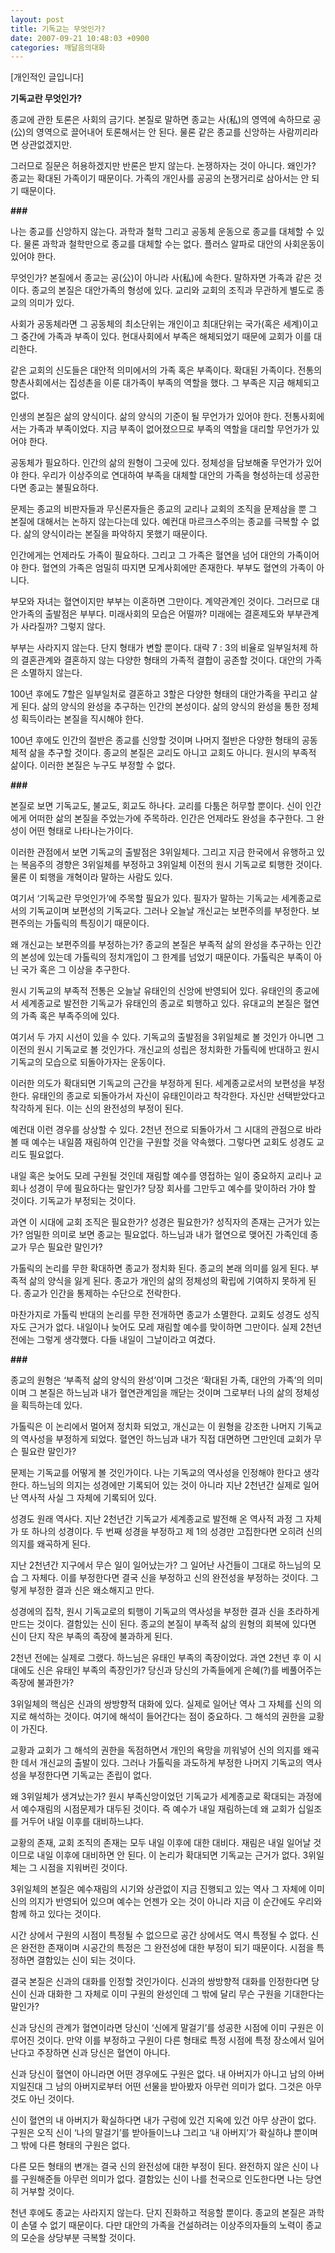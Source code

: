 ```yaml
---
layout: post
title: 기독교는 무엇인가?
date: 2007-09-21 10:48:03 +0900
categories: 깨달음의대화
---
```

[개인적인 글입니다]  


            
                   
            			
           
			
   
			
           
           
			
   
			
           
            
           
			
   
			
           
           
			
   
			
           
            
              


**기독교란 무엇인가?**

종교에 관한 토론은 사회의 금기다. 본질로 말하면 종교는 사(私)의 영역에 속하므로 공(公)의 영역으로 끌어내어 토론해서는 안 된다. 물론 같은 종교를 신앙하는 사람끼리라면 상관없겠지만.

그러므로 질문은 허용하겠지만 반론은 받지 않는다. 논쟁하자는 것이 아니다. 왜인가? 종교는 확대된 가족이기 때문이다. 가족의 개인사를 공공의 논쟁거리로 삼아서는 안 되기 때문이다. 

**###**

나는 종교를 신앙하지 않는다. 과학과 철학 그리고 공동체 운동으로 종교를 대체할 수 있다. 물론 과학과 철학만으로 종교를 대체할 수는 없다. 플러스 알파로 대안의 사회운동이 있어야 한다. 

무엇인가? 본질에서 종교는 공(公)이 아니라 사(私)에 속한다. 말하자면 가족과 같은 것이다. 종교의 본질은 대안가족의 형성에 있다. 교리와 교회의 조직과 무관하게 별도로 종교의 의미가 있다. 

사회가 공동체라면 그 공동체의 최소단위는 개인이고 최대단위는 국가(혹은 세계)이고 그 중간에 가족과 부족이 있다. 현대사회에서 부족은 해체되었기 때문에 교회가 이를 대리한다. 

같은 교회의 신도들은 대안적 의미에서의 가족 혹은 부족이다. 확대된 가족이다. 전통의 향촌사회에서는 집성촌을 이룬 대가족이 부족의 역할을 했다. 그 부족은 지금 해체되고 없다. 

인생의 본질은 삶의 양식이다. 삶의 양식의 기준이 될 무언가가 있어야 한다. 전통사회에서는 가족과 부족이었다. 지금 부족이 없어졌으므로 부족의 역할을 대리할 무언가가 있어야 한다. 

공동체가 필요하다. 인간의 삶의 원형이 그곳에 있다. 정체성을 담보해줄 무언가가 있어야 한다. 우리가 이상주의로 연대하여 부족을 대체할 대안의 가족을 형성하는데 성공한다면 종교는 불필요하다. 

문제는 종교의 비판자들과 무신론자들은 종교의 교리나 교회의 조직을 문제삼을 뿐 그 본질에 대해서는 논하지 않는다는데 있다. 예컨대 마르크스주의는 종교를 극복할 수 없다. 삶의 양식이라는 본질을 파악하지 못했기 때문이다. 

인간에게는 언제라도 가족이 필요하다. 그리고 그 가족은 혈연을 넘어 대안의 가족이어야 한다. 혈연의 가족은 엄밀히 따지면 모계사회에만 존재한다. 부부도 혈연의 가족이 아니다. 

부모와 자녀는 혈연이지만 부부는 이혼하면 그만이다. 계약관계인 것이다. 그러므로 대안가족의 출발점은 부부다. 미래사회의 모습은 어떨까? 미래에는 결혼제도와 부부관계가 사라질까? 그렇지 않다.

부부는 사라지지 않는다. 단지 형태가 변할 뿐이다. 대략 7 : 3의 비율로 일부일처제 하의 결혼관계와 결혼하지 않는 다양한 형태의 가족적 결합이 공존할 것이다. 대안의 가족은 소멸하지 않는다. 

100년 후에도 7할은 일부일처로 결혼하고 3할은 다양한 형태의 대안가족을 꾸리고 살게 된다. 삶의 양식의 완성을 추구하는 인간의 본성이다. 삶의 양식의 완성을 통한 정체성 획득이라는 본질을 직시해야 한다. 

100년 후에도 인간의 절반은 종교를 신앙할 것이며 나머지 절반은 다양한 형태의 공동체적 삶을 추구할 것이다. 종교의 본질은 교리도 아니고 교회도 아니다. 원시의 부족적 삶이다. 이러한 본질은 누구도 부정할 수 없다.

**###**

본질로 보면 기독교도, 불교도, 회교도 하나다. 교리를 다툼은 허무할 뿐이다. 신이 인간에게 어떠한 삶의 본질을 주었는가에 주목하라. 인간은 언제라도 완성을 추구한다. 그 완성이 어떤 형태로 나타나는가이다.

이러한 관점에서 보면 기독교의 출발점은 3위일체다. 그리고 지금 한국에서 유행하고 있는 복음주의 경향은 3위일체를 부정하고 3위일체 이전의 원시 기독교로 퇴행한 것이다. 물론 이 퇴행을 개혁이라 말하는 사람도 있다. 

여기서 ‘기독교란 무엇인가’에 주목할 필요가 있다. 필자가 말하는 기독교는 세계종교로서의 기독교이며 보편성의 기독교다. 그러나 오늘날 개신교는 보편주의를 부정한다. 보편주의는 가톨릭의 특징이기 때문이다.

왜 개신교는 보편주의를 부정하는가? 종교의 본질은 부족적 삶의 완성을 추구하는 인간의 본성에 있는데 가톨릭의 정치개입이 그 한계를 넘었기 때문이다. 가톨릭은 부족이 아닌 국가 혹은 그 이상을 추구한다.

원시 기독교의 부족적 전통은 오늘날 유태인의 신앙에 반영되어 있다. 유태인의 종교에서 세계종교로 발전한 기독교가 유태인의 종교로 퇴행하고 있다. 유대교의 본질은 혈연의 가족 혹은 부족주의에 있다.

여기서 두 가지 시선이 있을 수 있다. 기독교의 출발점을 3위일체로 볼 것인가 아니면 그 이전의 원시 기독교로 볼 것인가다. 개신교의 성립은 정치화한 가톨릭에 반대하고 원시 기독교의 모습으로 되돌아가자는 운동이다.

이러한 의도가 확대되면 기독교의 근간을 부정하게 된다. 세계종교로서의 보편성을 부정한다. 유태인의 종교로 되돌아가서 자신이 유태인이라고 착각한다. 자신만 선택받았다고 착각하게 된다. 이는 신의 완전성의 부정이 된다.

예컨대 이런 경우를 상상할 수 있다. 2천년 전으로 되돌아가서 그 시대의 관점으로 바라볼 때 예수는 내일쯤 재림하여 인간을 구원할 것을 약속했다. 그렇다면 교회도 성경도 교리도 필요없다.

내일 혹은 늦어도 모레 구원될 것인데 재림할 예수를 영접하는 일이 중요하지 교리나 교회나 성경이 무에 필요하다는 말인가? 당장 회사를 그만두고 예수를 맞이하러 가야 할 것이다. 기독교가 부정되는 것이다.

과연 이 시대에 교회 조직은 필요한가? 성경은 필요한가? 성직자의 존재는 근거가 있는가? 엄밀한 의미로 보면 종교는 필요없다. 하느님과 내가 혈연으로 맺어진 가족인데 종교가 무슨 필요란 말인가?

가톨릭의 논리를 무한 확대하면 종교가 정치화 된다. 종교의 본래 의미를 잃게 된다. 부족적 삶의 양식을 잃게 된다. 종교가 개인의 삶의 정체성의 확립에 기여하지 못하게 된다. 종교가 인간을 통제하는 수단으로 전락한다. 

마찬가지로 가톨릭 반대의 논리를 무한 전개하면 종교가 소멸한다. 교회도 성경도 성직자도 근거가 없다. 내일이나 늦어도 모레 재림할 예수를 맞이하면 그만이다. 실제 2천년 전에는 그렇게 생각했다. 다들 내일이 그날이라고 여겼다.

**###**

종교의 원형은 ‘부족적 삶의 양식의 완성’이며 그것은 ‘확대된 가족, 대안의 가족’의 의미이며 그 본질은 하느님과 내가 혈연관계임을 깨닫는 것이며 그로부터 나의 삶의 정체성을 획득하는데 있다. 

가톨릭은 이 논리에서 멀어져 정치화 되었고, 개신교는 이 원형을 강조한 나머지 기독교의 역사성을 부정하게 되었다. 혈연인 하느님과 내가 직접 대면하면 그만인데 교회가 무슨 필요란 말인가?

문제는 기독교를 어떻게 볼 것인가이다. 나는 기독교의 역사성을 인정해야 한다고 생각한다. 하느님의 의지는 성경에만 기록되어 있는 것이 아니라 지난 2천년간 실제로 일어난 역사적 사실 그 자체에 기록되어 있다.

성경도 원래 역사다. 지난 2천년간 기독교가 세계종교로 발전해 온 역사적 과정 그 자체가 또 하나의 성경이다. 두 번째 성경을 부정하고 제 1의 성경만 고집한다면 오히려 신의 의지를 왜곡하게 된다.

지난 2천년간 지구에서 무슨 일이 일어났는가? 그 일어난 사건들이 그대로 하느님의 모습 그 자체다. 이를 부정한다면 결국 신을 부정하고 신의 완전성을 부정하는 것이다. 그렇게 부정한 결과 신은 왜소해지고 만다. 

성경에의 집착, 원시 기독교로의 퇴행이 기독교의 역사성을 부정한 결과 신을 초라하게 만드는 것이다. 결함있는 신이 된다. 종교의 본질이 부족적 삶의 원형의 회복에 있다면 신이 단지 작은 부족의 족장에 불과하게 된다. 

2천년 전에는 실제로 그랬다. 하느님은 유태인 부족의 족장이었다. 과연 2천년 후 이 시대에도 신은 유태인 부족의 족장인가? 당신과 당신의 가족들에게 은혜(?)를 베풀어주는 족장에 불과한가?

3위일체의 핵심은 신과의 쌍방향적 대화에 있다. 실제로 일어난 역사 그 자체를 신의 의지로 해석하는 것이다. 여기에 해석이 들어간다는 점이 중요하다. 그 해석의 권한을 교황이 가진다. 

교황과 교회가 그 해석의 권한을 독점하면서 개인의 욕망을 끼워넣어 신의 의지를 왜곡한 데서 개신교의 출발이 있다. 그러나 가톨릭을 과도하게 부정한 나머지 기독교의 역사성을 부정한다면 기독교는 존립이 없다. 

왜 3위일체가 생겨났는가? 원시 부족신앙이었던 기독교가 세계종교로 확대되는 과정에서 예수재림의 시점문제가 대두된 것이다. 즉 예수가 내일 재림하는데 왜 교회가 십일조를 거두어 내일 이후를 대비하느냐다. 

교황의 존재, 교회 조직의 존재는 모두 내일 이후에 대한 대비다. 재림은 내일 일어날 것이므로 내일 이후에 대비하면 안 된다. 이 논리가 확대되면 기독교는 근거가 없다. 3위일체는 그 시점을 지워버린 것이다.

3위일체의 본질은 예수재림의 시기와 상관없이 지금 진행되고 있는 역사 그 자체에 이미 신의 의지가 반영되어 있으며 예수는 언젠가 오는 것이 아니라 지금 이 순간에도 우리와 함께 하고 있다는 것이다.

시간 상에서 구원의 시점이 특정될 수 없으므로 공간 상에서도 역시 특정될 수 없다. 신은 완전한 존재이며 시공간의 특정은 그 완전성에 대한 부정이 되기 때문이다. 시점을 특정하면 결함있는 신이 되는 것이다.

결국 본질은 신과의 대화를 인정할 것인가이다. 신과의 쌍방향적 대화를 인정한다면 당신이 신과 대화한 그 자체로 이미 구원의 완성인데 그 밖에 달리 무슨 구원을 기대한다는 말인가? 

신과 당신의 관계가 혈연이라면 당신이 ‘신에게 말걸기’를 성공한 시점에 이미 구원은 이루어진 것이다. 만약 이를 부정하고 구원이 다른 형태로 특정 시점에 특정 장소에서 일어난다고 주장하면 신과 당신은 혈연이 아니다.

신과 당신이 혈연이 아니라면 어떤 경우에도 구원은 없다. 내 아버지가 아니고 남의 아버지일진대 그 남의 아버지로부터 어떤 선물을 받아봤자 아무런 의미가 없다. 그것은 아무것도 아닌 것이다. 

신이 혈연의 내 아버지가 확실하다면 내가 구렁에 있건 지옥에 있건 아무 상관이 없다. 구원은 오직 신이 ‘나의 말걸기’를 받아들이느냐 그리고 ‘내 아버지’가 확실하냐 뿐이며 그 밖에 다른 형태의 구원은 없다. 

다른 모든 형태의 변개는 결국 신의 완전성에 대한 부정이 된다. 완전하지 않은 신이 나를 구원해준들 아무런 의미가 없다. 결함있는 신이 나를 천국으로 인도한다면 나는 당연히 거부할 것이다. 

천년 후에도 종교는 사라지지 않는다. 단지 진화하고 적응할 뿐이다. 종교의 본질은 과학이 손댈 수 없기 때문이다. 다만 대안의 가족을 건설하려는 이상주의자들의 노력이 종교의 모순을 상당부분 극복할 것이다.
